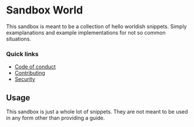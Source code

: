 Sandbox World
=============

This sandbox is meant to be a collection of hello worldish snippets.
Simply examplanations and example implementations for not so common situations. 

### Quick links
+ [Code of conduct](./docs/CODE_OF_CONDUCT.md)
+ [Contributing](./docs/CONTRIBUTING.md) 
+ [Security](./docs/SECURITY.md)

Usage
-----
This sandbox is just a whole lot of snippets. 
They are not meant to be used in any form other than providing a guide. 
